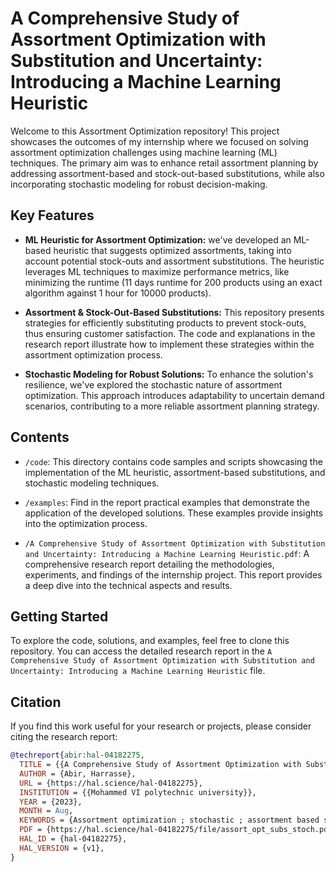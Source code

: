 # A Comprehensive Study of Assortment Optimization with Substitution and Uncertainty: Introducing a Machine Learning Heuristic

Welcome to this Assortment Optimization repository! This project showcases the outcomes of my internship where we focused on solving assortment optimization challenges using machine learning (ML) techniques. The primary aim was to enhance retail assortment planning by addressing assortment-based and stock-out-based substitutions, while also incorporating stochastic modeling for robust decision-making.

## Key Features

- **ML Heuristic for Assortment Optimization:** we've developed an ML-based heuristic that suggests optimized assortments, taking into account potential stock-outs and assortment substitutions. The heuristic leverages ML techniques to maximize performance metrics, like minimizing the runtime (11 days runtime for 200 products using an exact algorithm against 1 hour for 10000 products).

- **Assortment & Stock-Out-Based Substitutions:** This repository presents strategies for efficiently substituting products to prevent stock-outs, thus ensuring customer satisfaction. The code and explanations in the research report illustrate how to implement these strategies within the assortment optimization process.

- **Stochastic Modeling for Robust Solutions:** To enhance the solution's resilience, we've explored the stochastic nature of assortment optimization. This approach introduces adaptability to uncertain demand scenarios, contributing to a more reliable assortment planning strategy.

## Contents

- `/code`: This directory contains code samples and scripts showcasing the implementation of the ML heuristic, assortment-based substitutions, and stochastic modeling techniques.

- `/examples`: Find in the report practical examples that demonstrate the application of the developed solutions. These examples provide insights into the optimization process.
- `/A Comprehensive Study of Assortment Optimization with Substitution and Uncertainty: Introducing a Machine Learning Heuristic.pdf`: A comprehensive research report detailing the methodologies, experiments, and findings of the internship project. This report provides a deep dive into the technical aspects and results.

## Getting Started

To explore the code, solutions, and examples, feel free to clone this repository. You can access the detailed research report in the `A Comprehensive Study of Assortment Optimization with Substitution and Uncertainty: Introducing a Machine Learning Heuristic` file.

## Citation

If you find this work useful for your research or projects, please consider citing the research report:

```bibtex
@techreport{abir:hal-04182275,
  TITLE = {{A Comprehensive Study of Assortment Optimization with Substitution and Uncertainty: Introducing a Machine Learning Heuristic}},
  AUTHOR = {Abir, Harrasse},
  URL = {https://hal.science/hal-04182275},
  INSTITUTION = {{Mohammed VI polytechnic university}},
  YEAR = {2023},
  MONTH = Aug,
  KEYWORDS = {Assortment optimization ; stochastic ; assortment based substitution ; stock-out based substitution},
  PDF = {https://hal.science/hal-04182275/file/assort_opt_subs_stoch.pdf},
  HAL_ID = {hal-04182275},
  HAL_VERSION = {v1},
}
